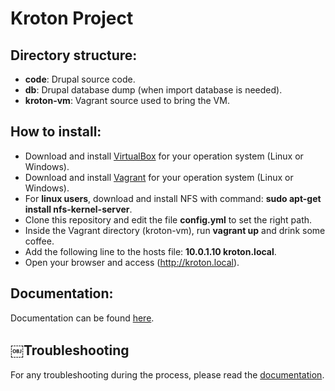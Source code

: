 # Kroton Project

## Directory structure:
- **code**: Drupal source code.
- **db**: Drupal database dump (when import database is needed).
- **kroton-vm**: Vagrant source used to bring the VM.

## How to install:
- Download and install [VirtualBox](https://www.virtualbox.org) for your operation system (Linux or Windows).
- Download and install [Vagrant](https://www.vagrantup.com) for your operation system (Linux or Windows).
- For **linux users**, download and install NFS with command: **sudo apt-get install nfs-kernel-server**.
- Clone this repository and edit the file **config.yml** to set the right path.
- Inside the Vagrant directory (kroton-vm), run **vagrant up** and drink some coffee.
- Add the following line to the hosts file: **10.0.1.10 kroton.local**.
- Open your browser and access (http://kroton.local).

## Documentation:
Documentation can be found [here](https://docs.google.com/document/d/1bmxM7fB9P__knvZXdLMMhRCwjwK5eyKMv3snj3D7PZk/).

## ￼Troubleshooting
For any troubleshooting during the process, please read the [documentation](https://docs.google.com/document/d/1bmxM7fB9P__knvZXdLMMhRCwjwK5eyKMv3snj3D7PZk/#heading=h.s7qzzz7bscbd).
